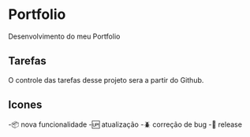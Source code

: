# Portfolio

Desenvolvimento do meu Portfolio

## Tarefas
O controle das tarefas desse projeto sera a partir do Github.

## Icones

-:package: nova funcionalidade
-:up: atualização 
-:beetle: correção de bug
-:checkered_flag: release
